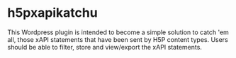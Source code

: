# h5pxapikatchu
This Wordpress plugin is intended to become a simple solution to catch 'em all,
those xAPI statements that have been sent by H5P content types. Users should be
able to filter, store and view/export the xAPI statements.
